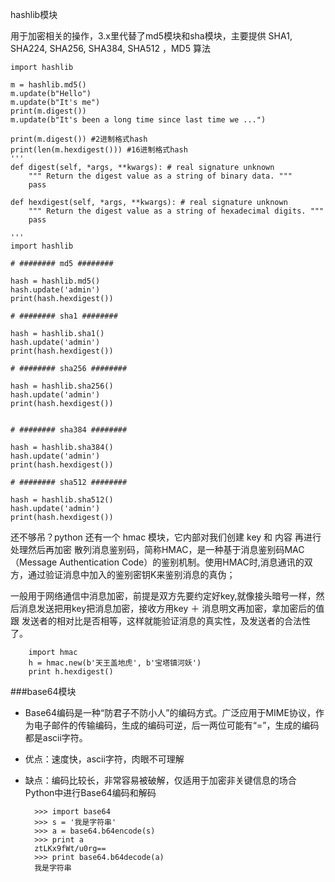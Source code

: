 hashlib模块　　

用于加密相关的操作，3.x里代替了md5模块和sha模块，主要提供 SHA1, SHA224, SHA256, SHA384, SHA512 ，MD5 算法

	import hashlib
	 
	m = hashlib.md5()
	m.update(b"Hello")
	m.update(b"It's me")
	print(m.digest())
	m.update(b"It's been a long time since last time we ...")
	 
	print(m.digest()) #2进制格式hash
	print(len(m.hexdigest())) #16进制格式hash
	'''
	def digest(self, *args, **kwargs): # real signature unknown
	    """ Return the digest value as a string of binary data. """
	    pass
	 
	def hexdigest(self, *args, **kwargs): # real signature unknown
	    """ Return the digest value as a string of hexadecimal digits. """
	    pass
	 
	'''
	import hashlib
	 
	# ######## md5 ########
	 
	hash = hashlib.md5()
	hash.update('admin')
	print(hash.hexdigest())
	 
	# ######## sha1 ########
	 
	hash = hashlib.sha1()
	hash.update('admin')
	print(hash.hexdigest())
	 
	# ######## sha256 ########
	 
	hash = hashlib.sha256()
	hash.update('admin')
	print(hash.hexdigest())
	 
	 
	# ######## sha384 ########
	 
	hash = hashlib.sha384()
	hash.update('admin')
	print(hash.hexdigest())
	 
	# ######## sha512 ########
	 
	hash = hashlib.sha512()
	hash.update('admin')
	print(hash.hexdigest())

还不够吊？python 还有一个 hmac 模块，它内部对我们创建 key 和 内容 再进行处理然后再加密
散列消息鉴别码，简称HMAC，是一种基于消息鉴别码MAC（Message Authentication Code）的鉴别机制。使用HMAC时,消息通讯的双方，通过验证消息中加入的鉴别密钥K来鉴别消息的真伪；

一般用于网络通信中消息加密，前提是双方先要约定好key,就像接头暗号一样，然后消息发送把用key把消息加密，接收方用key ＋ 消息明文再加密，拿加密后的值 跟 发送者的相对比是否相等，这样就能验证消息的真实性，及发送者的合法性了。

		import hmac
		h = hmac.new(b'天王盖地虎', b'宝塔镇河妖')
		print h.hexdigest()

###base64模块
* Base64编码是一种“防君子不防小人”的编码方式。广泛应用于MIME协议，作为电子邮件的传输编码，生成的编码可逆，后一两位可能有“=”，生成的编码都是ascii字符。
* 优点：速度快，ascii字符，肉眼不可理解
* 缺点：编码比较长，非常容易被破解，仅适用于加密非关键信息的场合
	Python中进行Base64编码和解码
	
		>>> import base64
		>>> s = '我是字符串'
		>>> a = base64.b64encode(s)
		>>> print a
		ztLKx9fWt/u0rg==
		>>> print base64.b64decode(a)
		我是字符串